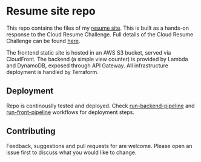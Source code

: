 # Resume site repo

This repo contains the files of my [resume site](https://resume.kgmy.at). This is built as a hands-on response to the Cloud Resume Challenge. Full details of the Cloud Resume Challenge can be found [here](https://cloudresumechallenge.dev/).

The frontend static site is hosted in an AWS S3 bucket, served via CloudFront. The backend (a simple view counter) is provided by Lambda and DynamoDB, exposed through API Gateway. All infrastructure deployment is handled by Terraform.

## Deployment

Repo is continouslly tested and deployed. Check [run-backend-pipeline](.github/workflows/run-backend-pipeline.yml) and [run-front-pipeline](.github/workflows/run-frontend-pipeline.yml) workflows for deployment steps.


## Contributing

Feedback, suggestions and pull requests for are welcome. Please open an issue first to discuss what you would like to change.